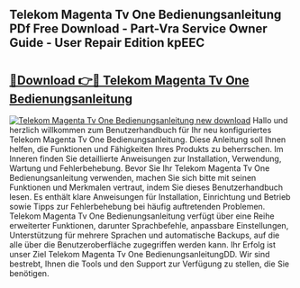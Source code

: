 ## Telekom Magenta Tv One Bedienungsanleitung PDf Free Download - Part-Vra Service Owner Guide - User Repair Edition kpEEC

# <h2><a href="http://df1oo3.blite.top/?on=Telekom+Magenta+Tv+One+Bedienungsanleitung">🔗Download 👉🔴 Telekom Magenta Tv One Bedienungsanleitung</a></h2>

[![Telekom Magenta Tv One Bedienungsanleitung new download](https://i.imgur.com/lujVjoI.png)](http://df1oo3.blite.top/?on=Telekom+Magenta+Tv+One+Bedienungsanleitung)
Hallo und herzlich willkommen zum Benutzerhandbuch für Ihr neu konfiguriertes Telekom Magenta Tv One Bedienungsanleitung. Diese Anleitung soll Ihnen helfen, die Funktionen und Fähigkeiten Ihres Produkts zu beherrschen. Im Inneren finden Sie detaillierte Anweisungen zur Installation, Verwendung, Wartung und Fehlerbehebung. Bevor Sie Ihr Telekom Magenta Tv One Bedienungsanleitung verwenden, machen Sie sich bitte mit seinen Funktionen und Merkmalen vertraut, indem Sie dieses Benutzerhandbuch lesen. Es enthält klare Anweisungen für Installation, Einrichtung und Betrieb sowie Tipps zur Fehlerbehebung bei häufig auftretenden Problemen. Telekom Magenta Tv One Bedienungsanleitung verfügt über eine Reihe erweiterter Funktionen, darunter Sprachbefehle, anpassbare Einstellungen, Unterstützung für mehrere Sprachen und automatische Backups, auf die alle über die Benutzeroberfläche zugegriffen werden kann. Ihr Erfolg ist unser Ziel Telekom Magenta Tv One BedienungsanleitungDD. Wir sind bestrebt, Ihnen die Tools und den Support zur Verfügung zu stellen, die Sie benötigen.
